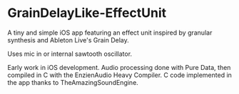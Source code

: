 # GrainDelayLike-EffectUnit
A tiny and simple iOS app featuring an effect unit inspired by granular synthesis and Ableton Live's Grain Delay. 

Uses mic in or internal sawtooth oscillator.

Early work in iOS development.
Audio processing done with Pure Data, then compiled in C with the EnzienAudio Heavy Compiler.
C code implemented in the app thanks to TheAmazingSoundEngine.
